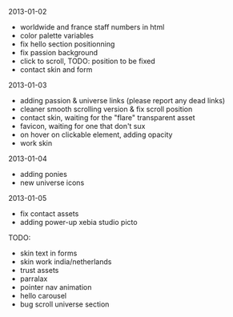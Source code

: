 2013-01-02
* worldwide and france staff numbers in html
* color palette variables
* fix hello section positionning
* fix passion background
* click to scroll, TODO: position to be fixed
* contact skin and form

2013-01-03
* adding passion & universe links (please report any dead links)
* cleaner smooth scrolling version & fix scroll position
* contact skin, waiting for the "flare" transparent asset
* favicon, waiting for one that don't sux
* on hover on clickable element, adding opacity
* work skin

2013-01-04
* adding ponies
* new universe icons

2013-01-05
* fix contact assets
* adding power-up xebia studio picto

TODO:
* skin text in forms
* skin work india/netherlands
* trust assets
* parralax
* pointer nav animation
* hello carousel
* bug scroll universe section